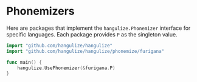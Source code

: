# Phonemizers

Here are packages that implement the `hangulize.Phonemizer` interface for
specific languages. Each package provides `P` as the singleton value.

```go
import "github.com/hangulize/hangulize"
import "github.com/hangulize/hangulize/phonemize/furigana"

func main() {
    hangulize.UsePhonemizer(&furigana.P)
}
```
